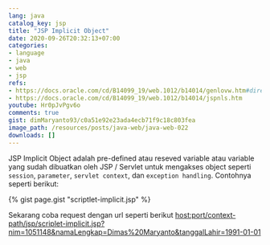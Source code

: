 ```yaml
---
lang: java
catalog_key: jsp
title: "JSP Implicit Object"
date: 2020-09-26T20:32:13+07:00
categories:
- language
- java
- web
- jsp
refs: 
- https://docs.oracle.com/cd/B14099_19/web.1012/b14014/genlovw.htm#directives
- https://docs.oracle.com/cd/B14099_19/web.1012/b14014/jspnls.htm
youtube: Hr0pJvPgv6o
comments: true
gist: dimMaryanto93/c0a51e92e23ada4ecb71f9c18c803fea
image_path: /resources/posts/java-web/java-web-022
downloads: []
---
```


JSP Implicit Object adalah pre-defined atau reseved variable atau variable yang sudah dibuatkan oleh JSP / Servlet untuk mengakses object seperti `session`, `parameter`, `servlet context`, dan `exception handling`. Contohnya seperti berikut:

<!--more-->

{% gist page.gist "scriptlet-implicit.jsp" %}

Sekarang coba request dengan url seperti berikut [host:port/context-path/jsp/scriplet-implicit.jsp?nim=1051148&namaLengkap=Dimas%20Maryanto&tanggalLahir=1991-01-01](http://localhost:8080/bootcamp-java-webapp/jsp/scriplet-implicit.jsp?nim=1051148&namaLengkap=Dimas%20Maryanto&tanggalLahir=1991-01-01)
